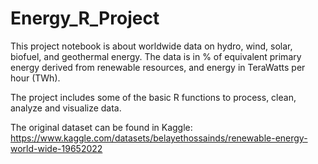 # Energy_R_Project
This project notebook is about worldwide data on hydro, wind, solar, biofuel, and geothermal energy. The data is in % of equivalent primary energy derived from renewable resources, and energy in TeraWatts per hour (TWh).

The project includes some of the basic R functions to process, clean, analyze and visualize data.

The original dataset can be found in Kaggle: https://www.kaggle.com/datasets/belayethossainds/renewable-energy-world-wide-19652022 
